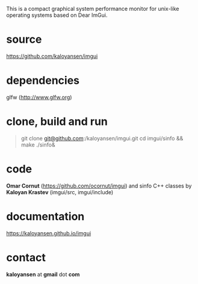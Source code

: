 This is a compact graphical system performance monitor for unix-like operating systems based on Dear ImGui.

source
==
https://github.com/kaloyansen/imgui

dependencies
==
glfw (http://www.glfw.org)

clone, build and run
===
> git clone git@github.com:/kaloyansen/imgui.git
> cd imgui/sinfo && make
> ./sinfo&

code
====
**Omar Cornut** (https://github.com/ocornut/imgui) and sinfo C++ classes by **Kaloyan Krastev** (imgui/src, imgui/include)

documentation
===
https://kaloyansen.github.io/imgui 

contact
==
**kaloyansen** at **gmail** dot **com**


